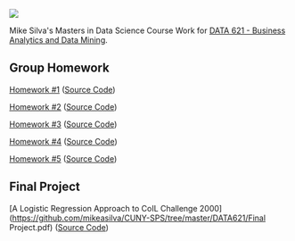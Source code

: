 ![](https://sps.cuny.edu/sites/all/themes/cuny/assets/img/header_logo.png)

Mike Silva's Masters in Data Science Course Work for [DATA 621 - Business Analytics and Data Mining](https://github.com/mikeasilva/CUNY-SPS/tree/master/DATA621).

## Group Homework

[Homework #1](https://rpubs.com/mikesilva/DATA-621-HW-1) ([Source Code](https://github.com/mikeasilva/CUNY-SPS/blob/master/DATA621/HW1.Rmd))

[Homework #2](https://rpubs.com/mikesilva/DATA-621-HW-2) ([Source Code](https://github.com/mikeasilva/CUNY-SPS/blob/master/DATA621/HW2.Rmd))

[Homework #3](https://rpubs.com/mikesilva/DATA-621-HW-3) ([Source Code](https://github.com/mikeasilva/CUNY-SPS/blob/master/DATA621/HW3.Rmd))

[Homework #4](https://rpubs.com/mikesilva/DATA-621-HW-4) ([Source Code](https://github.com/mikeasilva/CUNY-SPS/blob/master/DATA621/HW4.Rmd))

[Homework #5](https://rpubs.com/mikesilva/DATA-621-HW-5) ([Source Code](https://github.com/mikeasilva/CUNY-SPS/blob/master/DATA621/HW5.Rmd))

## Final Project

[A Logistic Regression Approach to CoIL Challenge 2000](https://github.com/mikeasilva/CUNY-SPS/tree/master/DATA621/Final Project.pdf) ([Source Code](https://github.com/mikeasilva/CUNY-SPS/blob/master/DATA621/Manuscript.Rmd))